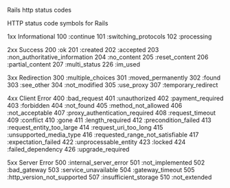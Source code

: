 Rails http status codes

HTTP status code symbols for Rails

1xx Informational
100 :continue
101 :switching_protocols
102 :processing

2xx Success
200 :ok
201 :created
202 :accepted
203 :non_authoritative_information
204 :no_content
205 :reset_content
206 :partial_content
207 :multi_status
226 :im_used

3xx Redirection
300 :multiple_choices
301 :moved_permanently
302 :found
303 :see_other
304 :not_modified
305 :use_proxy
307 :temporary_redirect

4xx Client Error
400 :bad_request
401 :unauthorized
402 :payment_required
403 :forbidden
404 :not_found
405 :method_not_allowed
406 :not_acceptable
407 :proxy_authentication_required
408 :request_timeout
409 :conflict
410 :gone
411 :length_required
412 :precondition_failed
413 :request_entity_too_large
414 :request_uri_too_long
415 :unsupported_media_type
416 :requested_range_not_satisfiable
417 :expectation_failed
422 :unprocessable_entity
423 :locked
424 :failed_dependency
426 :upgrade_required

5xx Server Error
500 :internal_server_error
501 :not_implemented
502 :bad_gateway
503 :service_unavailable
504 :gateway_timeout
505 :http_version_not_supported
507 :insufficient_storage
510 :not_extended

